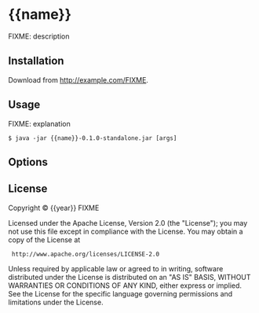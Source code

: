 # {{name}}

FIXME: description

## Installation

Download from http://example.com/FIXME.

## Usage

FIXME: explanation

    $ java -jar {{name}}-0.1.0-standalone.jar [args]

## Options

## License

Copyright © {{year}} FIXME

 Licensed under the Apache License, Version 2.0 (the "License");
 you may not use this file except in compliance with the License.
 You may obtain a copy of the License at

     http://www.apache.org/licenses/LICENSE-2.0

 Unless required by applicable law or agreed to in writing, software
 distributed under the License is distributed on an "AS IS" BASIS,
 WITHOUT WARRANTIES OR CONDITIONS OF ANY KIND, either express or implied.
 See the License for the specific language governing permissions and
 limitations under the License.
